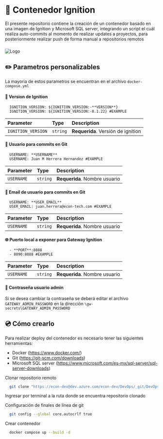 # 🐋 Contenedor Ignition

El presente repositorio contiene la creación de un contenedor
basado en una imagen de Ignition y Microsoft SQL server,
integrando un script el cuál realiza auto-commits al momento 
de realizar updates a proyectos, para posteriormente realizar push de
forma manual a repositorios remotos
###
![Logo](https://econ-tech.com/wp-content/uploads/2022/05/logo-econ.png)
##
## ✏️ Parametros personalizables
La mayoria de estos parametros se encuentran en el archivo `docker-compose.yml`

#### 📌 Version de Ignition
```http
  IGNITION_VERSION: ${IGNITION_VERSION:-**VERSION**}
  IGNITION_VERSION: ${IGNITION_VERSION:-8.1.22} #EXAMPLE
```

| Parameter | Type     | Description                |
| :-------- | :------- | :------------------------- |
| `IGNITION_VERSION` | `string` | **Requerida**. Versión de ignition|

#### 🙍 Usuario para commits en Git

```http
  USERNAME: **USERNAME**
  USERNAME: Juan M Herrera Hernandez #EXAMPLE
```

| Parameter | Type     | Description                |
| :-------- | :------- | :------------------------- |
| `USERNAME` | `string` | **Requerida**. Nombre usuario|


#### 📧 Email de usuario para commits en Git

```http
  USERNAME: **USER_EMAIL**
  USER_EMAIL: juan.herrera@econ-tech.com #EXAMPLE
```

| Parameter | Type     | Description                |
| :-------- | :------- | :------------------------- |
| `USERNAME` | `string` | **Requerida**. Nombre usuario|

#### 🌐 Puerto local a exponer para Gateway Ignition

```http
  - **PORT**:8088
  - 8090:8088 #EXAMPLE
```

| Parameter | Type     | Description                |
| :-------- | :------- | :------------------------- |
| `USERNAME` | `string` | **Requerida**. Nombre usuario|


#### 📄 Contraseña usuario admin
Si se desea cambiar la contraseña se deberá editar el archivo 
`GATEWAY_ADMIN_PASSWORD` en la dirección `\gw-secrets\GATEWAY_ADMIN_PASSWORD`
## 💿 Cómo crearlo

Para realizar deploy del contenedor es necesario tener las siguientes
herramientas:

- Docker (https://www.docker.com/)
- Git (https://git-scm.com/downloads)
- Microsoft SQL server (https://www.microsoft.com/es-mx/sql-server/sql-server-downloads)


Clonar repositorio remoto

```bash
  git clone "https://econ-dev@dev.azure.com/econ-dev/DevOps/_git/DevOps"
```
Ingresar por terminal a la ruta donde se encuentra repositorio clonado

Configuración de finales de línea de git

```bash
  git config --global core.autocrlf true
```

Crear contenedor

```bash
  docker compose up --build -d
```